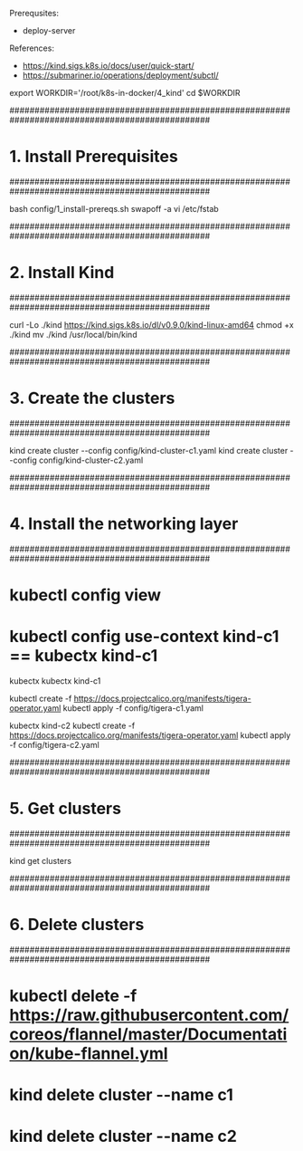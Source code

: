 Prerequsites:
- deploy-server

References:
- https://kind.sigs.k8s.io/docs/user/quick-start/
- https://submariner.io/operations/deployment/subctl/

export WORKDIR='/root/k8s-in-docker/4_kind'
cd $WORKDIR

################################################################################################
# 1. Install Prerequisites
################################################################################################

bash config/1_install-prereqs.sh 
swapoff -a
vi /etc/fstab

################################################################################################
# 2. Install Kind
################################################################################################

curl -Lo ./kind https://kind.sigs.k8s.io/dl/v0.9.0/kind-linux-amd64
chmod +x ./kind
mv ./kind /usr/local/bin/kind

################################################################################################
# 3. Create the clusters
################################################################################################

kind create cluster --config config/kind-cluster-c1.yaml
kind create cluster --config config/kind-cluster-c2.yaml

################################################################################################
# 4. Install the networking layer
################################################################################################

# kubectl config view
# kubectl config use-context kind-c1  == kubectx kind-c1
kubectx
kubectx kind-c1

kubectl create -f https://docs.projectcalico.org/manifests/tigera-operator.yaml
kubectl apply -f config/tigera-c1.yaml 

kubectx kind-c2
kubectl create -f https://docs.projectcalico.org/manifests/tigera-operator.yaml
kubectl apply -f config/tigera-c2.yaml 

################################################################################################
# 5. Get clusters
################################################################################################

kind get clusters

################################################################################################
# 6. Delete clusters
################################################################################################

# kubectl delete -f https://raw.githubusercontent.com/coreos/flannel/master/Documentation/kube-flannel.yml
# kind delete cluster --name c1
# kind delete cluster --name c2